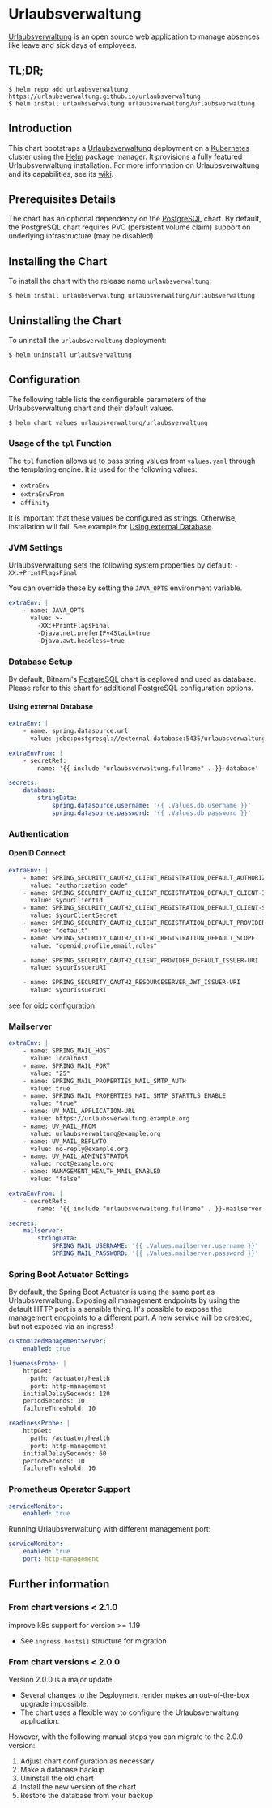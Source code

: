# Urlaubsverwaltung

[Urlaubsverwaltung](https://urlaubsverwaltung.cloud/) is an open source web application to manage absences like
leave and sick days of employees.

## TL;DR;

```console
$ helm repo add urlaubsverwaltung https://urlaubsverwaltung.github.io/urlaubsverwaltung
$ helm install urlaubsverwaltung urlaubsverwaltung/urlaubsverwaltung
```

## Introduction

This chart bootstraps a [Urlaubsverwaltung](https://urlaubsverwaltung.cloud/) deployment on
a [Kubernetes](https://kubernetes.io) cluster
using the [Helm](https://helm.sh) package manager. It provisions a fully featured Urlaubsverwaltung installation.
For more information on Urlaubsverwaltung and its capabilities, see
its [wiki](https://github.com/urlaubsverwaltung/urlaubsverwaltung/wiki).

## Prerequisites Details

The chart has an optional dependency on
the [PostgreSQL](https://github.com/bitnami/charts/tree/master/bitnami/postgresql) chart.
By default, the PostgreSQL chart requires PVC (persistent volume claim) support on underlying infrastructure (may be
disabled).

## Installing the Chart

To install the chart with the release name `urlaubsverwaltung`:

```console
$ helm install urlaubsverwaltung urlaubsverwaltung/urlaubsverwaltung
```

## Uninstalling the Chart

To uninstall the `urlaubsverwaltung` deployment:

```console
$ helm uninstall urlaubsverwaltung
```

## Configuration

The following table lists the configurable parameters of the Urlaubsverwaltung chart and their default values.

```console
$ helm chart values urlaubsverwaltung/urlaubsverwaltung
```

### Usage of the `tpl` Function

The `tpl` function allows us to pass string values from `values.yaml` through the templating engine.
It is used for the following values:

* `extraEnv`
* `extraEnvFrom`
* `affinity`

It is important that these values be configured as strings. Otherwise, installation will fail.
See example for [Using external Database](#using-external-database).

### JVM Settings

Urlaubsverwaltung sets the following system properties by default:
`-XX:+PrintFlagsFinal`

You can override these by setting the `JAVA_OPTS` environment variable.

```yaml
extraEnv: |
    - name: JAVA_OPTS
      value: >-
        -XX:+PrintFlagsFinal
        -Djava.net.preferIPv4Stack=true
        -Djava.awt.headless=true
```

### Database Setup

By default, Bitnami's [PostgreSQL](https://github.com/bitnami/charts/tree/master/bitnami/postgresql) chart is deployed
and used as database.
Please refer to this chart for additional PostgreSQL configuration options.

#### Using external Database

```yaml
extraEnv: |
    - name: spring.datasource.url
      value: jdbc:postgresql://external-database:5435/urlaubsverwaltung

extraEnvFrom: |
    - secretRef:
        name: '{{ include "urlaubsverwaltung.fullname" . }}-database'

secrets:
    database:
        stringData:
            spring.datasource.username: '{{ .Values.db.username }}'
            spring.datasource.password: '{{ .Values.db.password }}'
```

### Authentication

#### OpenID Connect

```yaml
extraEnv: |
    - name: SPRING_SECURITY_OAUTH2_CLIENT_REGISTRATION_DEFAULT_AUTHORIZATION-GRANT-TYPE
      value: "authorization_code"
    - name: SPRING_SECURITY_OAUTH2_CLIENT_REGISTRATION_DEFAULT_CLIENT-ID
      value: $yourClientId
    - name: SPRING_SECURITY_OAUTH2_CLIENT_REGISTRATION_DEFAULT_CLIENT-SECRET
      value: $yourClientSecret
    - name: SPRING_SECURITY_OAUTH2_CLIENT_REGISTRATION_DEFAULT_PROVIDER
      value: "default"
    - name: SPRING_SECURITY_OAUTH2_CLIENT_REGISTRATION_DEFAULT_SCOPE
      value: "openid,profile,email,roles"

    - name: SPRING_SECURITY_OAUTH2_CLIENT_PROVIDER_DEFAULT_ISSUER-URI
      value: $yourIssuerURI

    - name: SPRING_SECURITY_OAUTH2_RESOURCESERVER_JWT_ISSUER-URI
      value: $yourIssuerURI
```

see
for [oidc configuration](https://github.com/urlaubsverwaltung/urlaubsverwaltung/tree/master#security-provider-konfigurieren)

### Mailserver

```yaml
extraEnv: |
    - name: SPRING_MAIL_HOST
      value: localhost
    - name: SPRING_MAIL_PORT
      value: "25"
    - name: SPRING_MAIL_PROPERTIES_MAIL_SMTP_AUTH
      value: true
    - name: SPRING_MAIL_PROPERTIES_MAIL_SMTP_STARTTLS_ENABLE
      value: "true"
    - name: UV_MAIL_APPLICATION-URL
      value: https://urlaubsverwaltung.example.org
    - name: UV_MAIL_FROM
      value: urlaubsverwaltung@example.org
    - name: UV_MAIL_REPLYTO
      value: no-reply@example.org
    - name: UV_MAIL_ADMINISTRATOR
      value: root@example.org
    - name: MANAGEMENT_HEALTH_MAIL_ENABLED
      value: "false"

extraEnvFrom: |
    - secretRef:
        name: '{{ include "urlaubsverwaltung.fullname" . }}-mailserver'

secrets:
    mailserver:
        stringData:
            SPRING_MAIL_USERNAME: '{{ .Values.mailserver.username }}'
            SPRING_MAIL_PASSWORD: '{{ .Values.mailserver.password }}'
```

### Spring Boot Actuator Settings

By default, the Spring Boot Actuator is using the same port as Urlaubsverwaltung.
Exposing all management endpoints by using the default HTTP port is a sensible thing.
It's possible to expose the management endpoints to a different port.
A new service will be created, but not exposed via an ingress!

```yaml
customizedManagementServer:
    enabled: true

livenessProbe: |
    httpGet:
      path: /actuator/health
      port: http-management
    initialDelaySeconds: 120
    periodSeconds: 10
    failureThreshold: 10

readinessProbe: |
    httpGet:
      path: /actuator/health
      port: http-management
    initialDelaySeconds: 60
    periodSeconds: 10
    failureThreshold: 10
```

### Prometheus Operator Support

```yaml
serviceMonitor:
    enabled: true
```

Running Urlaubsverwaltung with different management port:

```yaml
serviceMonitor:
    enabled: true
    port: http-management
```

## Further information

### From chart versions < 2.1.0

improve k8s support for version >= 1.19

* See `ingress.hosts[]` structure for migration

### From chart versions < 2.0.0

Version 2.0.0 is a major update.

* Several changes to the Deployment render makes an out-of-the-box upgrade impossible.
* The chart uses a flexible way to configure the Urlaubsverwaltung application.

However, with the following manual steps you can migrate to the 2.0.0 version:

1. Adjust chart configuration as necessary
2. Make a database backup
3. Uninstall the old chart
4. Install the new version of the chart
5. Restore the database from your backup
